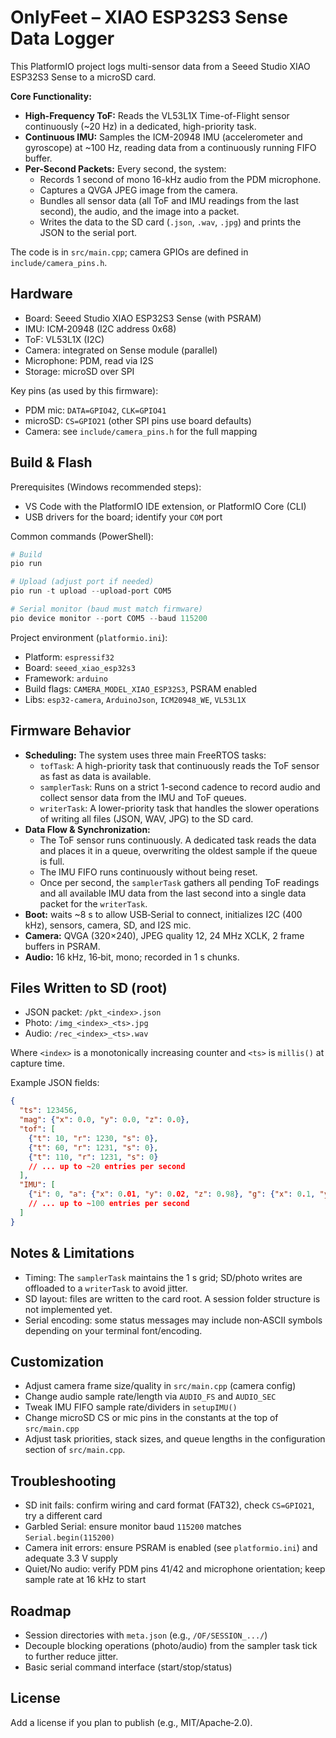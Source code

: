 # OnlyFeet – XIAO ESP32S3 Sense Data Logger

This PlatformIO project logs multi-sensor data from a Seeed Studio XIAO ESP32S3 Sense to a microSD card.

**Core Functionality:**
- **High-Frequency ToF:** Reads the VL53L1X Time-of-Flight sensor continuously (~20 Hz) in a dedicated, high-priority task.
- **Continuous IMU:** Samples the ICM-20948 IMU (accelerometer and gyroscope) at ~100 Hz, reading data from a continuously running FIFO buffer.
- **Per-Second Packets:** Every second, the system:
  - Records 1 second of mono 16-kHz audio from the PDM microphone.
  - Captures a QVGA JPEG image from the camera.
  - Bundles all sensor data (all ToF and IMU readings from the last second), the audio, and the image into a packet.
  - Writes the data to the SD card (`.json`, `.wav`, `.jpg`) and prints the JSON to the serial port.

The code is in `src/main.cpp`; camera GPIOs are defined in `include/camera_pins.h`.

## Hardware
- Board: Seeed Studio XIAO ESP32S3 Sense (with PSRAM)
- IMU: ICM‑20948 (I2C address 0x68)
- ToF: VL53L1X (I2C)
- Camera: integrated on Sense module (parallel)
- Microphone: PDM, read via I2S
- Storage: microSD over SPI

Key pins (as used by this firmware):
- PDM mic: `DATA=GPIO42`, `CLK=GPIO41`
- microSD: `CS=GPIO21` (other SPI pins use board defaults)
- Camera: see `include/camera_pins.h` for the full mapping

## Build & Flash
Prerequisites (Windows recommended steps):
- VS Code with the PlatformIO IDE extension, or PlatformIO Core (CLI)
- USB drivers for the board; identify your `COM` port

Common commands (PowerShell):
```powershell
# Build
pio run

# Upload (adjust port if needed)
pio run -t upload --upload-port COM5

# Serial monitor (baud must match firmware)
pio device monitor --port COM5 --baud 115200
```

Project environment (`platformio.ini`):
- Platform: `espressif32`
- Board: `seeed_xiao_esp32s3`
- Framework: `arduino`
- Build flags: `CAMERA_MODEL_XIAO_ESP32S3`, PSRAM enabled
- Libs: `esp32-camera`, `ArduinoJson`, `ICM20948_WE`, `VL53L1X`

## Firmware Behavior
- **Scheduling:** The system uses three main FreeRTOS tasks:
  - `tofTask`: A high-priority task that continuously reads the ToF sensor as fast as data is available.
  - `samplerTask`: Runs on a strict 1-second cadence to record audio and collect sensor data from the IMU and ToF queues.
  - `writerTask`: A lower-priority task that handles the slower operations of writing all files (JSON, WAV, JPG) to the SD card.
- **Data Flow & Synchronization:**
  - The ToF sensor runs continuously. A dedicated task reads the data and places it in a queue, overwriting the oldest sample if the queue is full.
  - The IMU FIFO runs continuously without being reset.
  - Once per second, the `samplerTask` gathers all pending ToF readings and all available IMU data from the last second into a single data packet for the `writerTask`.
- **Boot:** waits ~8 s to allow USB‑Serial to connect, initializes I2C (400 kHz), sensors, camera, SD, and I2S mic.
- **Camera:** QVGA (320×240), JPEG quality 12, 24 MHz XCLK, 2 frame buffers in PSRAM.
- **Audio:** 16 kHz, 16‑bit, mono; recorded in 1 s chunks.

## Files Written to SD (root)
- JSON packet: `/pkt_<index>.json`
- Photo: `/img_<index>_<ts>.jpg`
- Audio: `/rec_<index>_<ts>.wav`

Where `<index>` is a monotonically increasing counter and `<ts>` is `millis()` at capture time.

Example JSON fields:
```json
{
  "ts": 123456,
  "mag": {"x": 0.0, "y": 0.0, "z": 0.0},
  "tof": [
    {"t": 10, "r": 1230, "s": 0},
    {"t": 60, "r": 1231, "s": 0},
    {"t": 110, "r": 1231, "s": 0}
    // ... up to ~20 entries per second
  ],
  "IMU": [
    {"i": 0, "a": {"x": 0.01, "y": 0.02, "z": 0.98}, "g": {"x": 0.1, "y": -0.1, "z": 0.0}}
    // ... up to ~100 entries per second
  ]
}
```

## Notes & Limitations
- Timing: The `samplerTask` maintains the 1 s grid; SD/photo writes are offloaded to a `writerTask` to avoid jitter.
- SD layout: files are written to the card root. A session folder structure is not implemented yet.
- Serial encoding: some status messages may include non‑ASCII symbols depending on your terminal font/encoding.

## Customization
- Adjust camera frame size/quality in `src/main.cpp` (camera config)
- Change audio sample rate/length via `AUDIO_FS` and `AUDIO_SEC`
- Tweak IMU FIFO sample rate/dividers in `setupIMU()`
- Change microSD CS or mic pins in the constants at the top of `src/main.cpp`
- Adjust task priorities, stack sizes, and queue lengths in the configuration section of `src/main.cpp`.

## Troubleshooting
- SD init fails: confirm wiring and card format (FAT32), check `CS=GPIO21`, try a different card
- Garbled Serial: ensure monitor baud `115200` matches `Serial.begin(115200)`
- Camera init errors: ensure PSRAM is enabled (see `platformio.ini`) and adequate 3.3 V supply
- Quiet/No audio: verify PDM pins 41/42 and microphone orientation; keep sample rate at 16 kHz to start

## Roadmap
- Session directories with `meta.json` (e.g., `/OF/SESSION_.../`)
- Decouple blocking operations (photo/audio) from the sampler task tick to further reduce jitter.
- Basic serial command interface (start/stop/status)

## License
Add a license if you plan to publish (e.g., MIT/Apache‑2.0).
